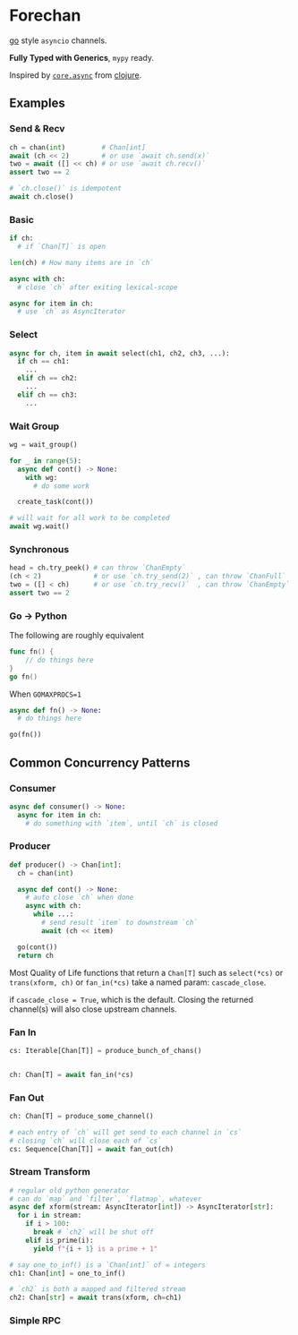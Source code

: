 # Forechan

[go](https://github.com/golang/go) style `asyncio` channels.

**Fully Typed with Generics**, `mypy` ready.

Inspired by [`core.async`](https://github.com/clojure/core.async) from [clojure](https://github.com/clojure/clojure).

## Examples

### Send & Recv

```python
ch = chan(int)         # Chan[int]
await (ch << 2)        # or use `await ch.send(x)`
two = await ([] << ch) # or use `await ch.recv()`
assert two == 2

# `ch.close()` is idempotent
await ch.close()
```

### Basic

```python
if ch:
  # if `Chan[T]` is open

len(ch) # How many items are in `ch`

async with ch:
  # close `ch` after exiting lexical-scope

async for item in ch:
  # use `ch` as AsyncIterator
```

### Select

```python
async for ch, item in await select(ch1, ch2, ch3, ...):
  if ch == ch1:
    ...
  elif ch == ch2:
    ...
  elif ch == ch3:
    ...
```

### Wait Group

```python
wg = wait_group()

for _ in range(5):
  async def cont() -> None:
    with wg:
      # do some work

  create_task(cont())

# will wait for all work to be completed
await wg.wait()
```

### Synchronous

```python
head = ch.try_peek() # can throw `ChanEmpty`
(ch < 2)             # or use `ch.try_send(2)` , can throw `ChanFull`
two = ([] < ch)      # or use `ch.try_recv()`  , can throw `ChanEmpty`
assert two == 2
```

### Go -> Python

The following are roughly equivalent

```go
func fn() {
	// do things here
}
go fn()
```

When `GOMAXPROCS=1`

```python
async def fn() -> None:
  # do things here

go(fn())
```

## Common Concurrency Patterns

### Consumer

```python
async def consumer() -> None:
  async for item in ch:
    # do something with `item`, until `ch` is closed
```

### Producer

```python
def producer() -> Chan[int]:
  ch = chan(int)

  async def cont() -> None:
    # auto close `ch` when done
    async with ch:
      while ...:
        # send result `item` to downstream `ch`
        await (ch << item)

  go(cont())
  return ch
```

Most Quality of Life functions that return a `Chan[T]` such as `select(*cs)` or `trans(xform, ch)` or `fan_in(*cs)` take a named param: `cascade_close`.

if `cascade_close = True`, which is the default. Closing the returned channel(s) will also close upstream channels.

### Fan In

```python
cs: Iterable[Chan[T]] = produce_bunch_of_chans()


ch: Chan[T] = await fan_in(*cs)
```

### Fan Out

```python
ch: Chan[T] = produce_some_channel()

# each entry of `ch` will get send to each channel in `cs`
# closing `ch` will close each of `cs`
cs: Sequence[Chan[T]] = await fan_out(ch)
```

### Stream Transform

```python
# regular old python generator
# can do `map` and `filter`, `flatmap`, whatever
async def xform(stream: AsyncIterator[int]) -> AsyncIterator[str]:
  for i in stream:
    if i > 100:
      break # `ch2` will be shut off
    elif is_prime(i):
      yield f"{i + 1} is a prime + 1"

# say one_to_inf() is a `Chan[int]` of ∞ integers
ch1: Chan[int] = one_to_inf()

# `ch2` is both a mapped and filtered stream
ch2: Chan[str] = await trans(xform, ch=ch1)
```


### Simple RPC
